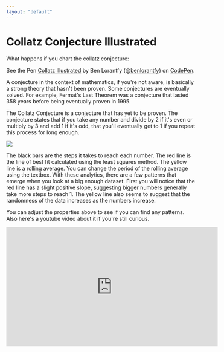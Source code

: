 ```yaml
--- 
layout: "default"
---
```

# Collatz Conjecture Illustrated

What happens if you chart the collatz conjecture:

<p data-height="567" data-theme-id="0" data-slug-hash="KWzXoX" data-default-tab="result" data-user="benlorantfy" data-embed-version="2" data-pen-title="Collatz Illustrated" class="codepen">See the Pen <a href="http://codepen.io/benlorantfy/pen/KWzXoX/">Collatz Illustrated</a> by Ben Lorantfy (<a href="http://codepen.io/benlorantfy">@benlorantfy</a>) on <a href="http://codepen.io">CodePen</a>.</p>
<script async src="https://production-assets.codepen.io/assets/embed/ei.js"></script>

A conjecture in the context of mathematics, if you're not aware, is basically a strong theory that hasn't been proven. Some conjectures are eventually solved. For example, Fermat's Last Theorem was a conjecture that lasted 358 years before being eventually proven in 1995.

The Collatz Conjecture is a conjecture that has yet to be proven. The conjecture states that if you take any number and divide by 2 if it's even or multiply by 3 and add 1 if it's odd, that you'll eventually get to 1 if you repeat this process for long enough. 

<img style="display:block; margin:auto" src="https://imgs.xkcd.com/comics/collatz_conjecture.png"/>

The black bars are the steps it takes to reach each number. The red line is the line of best fit calculated using the least squares method. The yellow line is a rolling average. You can change the period of the rolling average using the textbox. With these analytics, there are a few patterns that emerge when you look at a big enough dataset. First you will notice that the red line has a slight positive slope, suggesting bigger numbers generally take more steps to reach 1. The yellow line also seems to suggest that the randomness of the data increases as the numbers increase.

You can adjust the properties above to see if you can find any patterns. Also here's a youtube video about it if you're still curious.

<iframe width="560" height="315" style="display:block; margin:auto;" src="https://www.youtube.com/embed/5mFpVDpKX70" frameborder="0" allowfullscreen></iframe>


